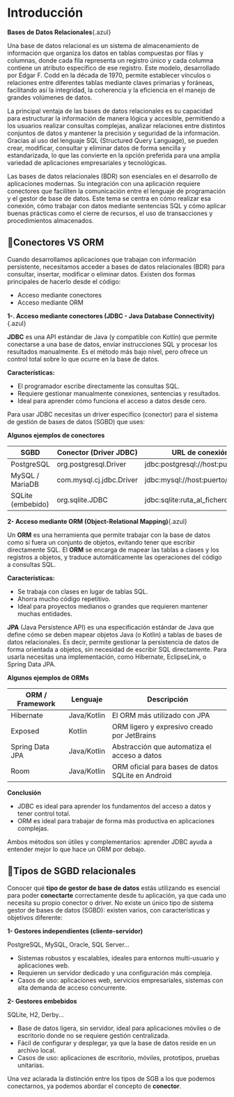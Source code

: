 # Introducción

**Bases de Datos Relacionales**{.azul}

Una base de datos relacional es un sistema de almacenamiento de información que organiza los datos en tablas compuestas por filas y columnas, donde cada fila representa un registro único y cada columna contiene un atributo específico de ese registro. Este modelo, desarrollado por Edgar F. Codd en la década de 1970, permite establecer vínculos o relaciones entre diferentes tablas mediante claves primarias y foráneas, facilitando así la integridad, la coherencia y la eficiencia en el manejo de grandes volúmenes de datos.

La principal ventaja de las bases de datos relacionales es su capacidad para estructurar la información de manera lógica y accesible, permitiendo a los usuarios realizar consultas complejas, analizar relaciones entre distintos conjuntos de datos y mantener la precisión y seguridad de la información. Gracias al uso del lenguaje SQL (Structured Query Language), se pueden crear, modificar, consultar y eliminar datos de forma sencilla y estandarizada, lo que las convierte en la opción preferida para una amplia variedad de aplicaciones empresariales y tecnológicas.


Las bases de datos relacionales (BDR) son esenciales en el desarrollo de aplicaciones modernas. Su integración con una aplicación requiere conectores que faciliten la comunicación entre el lenguaje de programación y el gestor de base de datos. Este tema se centra en cómo realizar esa conexión, cómo trabajar con datos mediante sentencias SQL y cómo aplicar buenas prácticas como el cierre de recursos, el uso de transacciones y procedimientos almacenados.



## 🔹Conectores VS ORM

Cuando desarrollamos aplicaciones que trabajan con información persistente, necesitamos acceder a bases de datos relacionales (BDR) para consultar, insertar, modificar o eliminar datos. Existen dos formas principales de hacerlo desde el código:

- Acceso mediante conectores
-  Acceso mediante ORM

**1-. Acceso mediante conectores (JDBC - Java Database Connectivity)**{.azul}

**JDBC** es una API estándar de Java (y compatible con Kotlin) que permite conectarse a una base de datos, enviar instrucciones SQL y procesar los resultados manualmente. Es el método más bajo nivel, pero ofrece un control total sobre lo que ocurre en la base de datos.

**Características:**  

 - El programador escribe directamente las consultas SQL.
 - Requiere gestionar manualmente conexiones, sentencias y resultados.
 - Ideal para aprender cómo funciona el acceso a datos desde cero.

Para usar JDBC necesitas un driver específico (conector) para el sistema de gestión de bases de datos (SGBD) que uses:

**Algunos ejemplos de conectores**

SGBD|	Conector (Driver JDBC)|	URL de conexión típica
----|-------------------------|-----------------------
PostgreSQL|	org.postgresql.Driver| jdbc:postgresql://host:puerto/basedatos
MySQL / MariaDB|	com.mysql.cj.jdbc.Driver| jdbc:mysql://host:puerto/basedatos
SQLite (embebido)|	org.sqlite.JDBC	|jdbc:sqlite:ruta_al_fichero.db

**2- Acceso mediante ORM (Object-Relational Mapping)**{.azul}

Un **ORM** es una herramienta que permite trabajar con la base de datos como si fuera un conjunto de objetos, evitando tener que escribir directamente SQL. El **ORM** se encarga de mapear las tablas a clases y los registros a objetos, y traduce automáticamente las operaciones del código a consultas SQL.

**Características:**  

 - Se trabaja con clases en lugar de tablas SQL.
 - Ahorra mucho código repetitivo.
 - Ideal para proyectos medianos o grandes que requieren mantener muchas entidades.


**JPA** (Java Persistence API) es una especificación estándar de Java que define cómo se deben mapear objetos Java (o Kotlin) a tablas de bases de datos relacionales. Es decir, permite gestionar la persistencia de datos de forma orientada a objetos, sin necesidad de escribir SQL directamente. Para usarla necesitas una implementación, como Hibernate, EclipseLink, o Spring Data JPA.


**Algunos ejemplos de ORMs**

ORM / Framework|	Lenguaje|	Descripción
---------------|---------|-----------------
Hibernate|	Java/Kotlin|	El ORM más utilizado con JPA
Exposed|	Kotlin|	ORM ligero y expresivo creado por JetBrains
Spring Data JPA|	Java/Kotlin|	Abstracción que automatiza el acceso a datos
Room|	Java/Kotlin|	ORM oficial para bases de datos SQLite en Android    


**Conclusión**

- JDBC es ideal para aprender los fundamentos del acceso a datos y tener control total.
- ORM es ideal para trabajar de forma más productiva en aplicaciones complejas.

Ambos métodos son útiles y complementarios: aprender JDBC ayuda a entender mejor lo que hace un ORM por debajo.

## 🔹Tipos de SGBD relacionales

Conocer qué **tipo de gestor de base de datos** estás utilizando es esencial para poder **conectarte** correctamente desde tu aplicación, ya que cada uno necesita su propio conector o driver. No existe un único tipo de sistema gestor de bases de datos (SGBD): existen varios, con características y objetivos diferente:

**1- Gestores independientes (cliente-servidor)**

PostgreSQL, MySQL, Oracle, SQL Server...

- Sistemas robustos y escalables, ideales para entornos multi-usuario y aplicaciones web.
- Requieren un servidor dedicado y una configuración más compleja.
- Casos de uso: aplicaciones web, servicios empresariales, sistemas con alta demanda de acceso concurrente.
  
  
**2- Gestores embebidos**

SQLite, H2, Derby...

- Base de datos ligera, sin servidor, ideal para aplicaciones móviles o de escritorio donde no se requiere gestión centralizada.
- Fácil de configurar y desplegar, ya que la base de datos reside en un archivo local.
- Casos de uso: aplicaciones de escritorio, móviles, prototipos, pruebas unitarias.

Una vez aclarada la distinción entre los tipos de SGB a los que podemos conectarnos, ya podemos abordar el concepto de **conector**.





